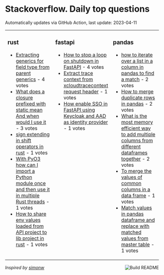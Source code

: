 # Stackoverflow. Daily top questions 

Automatically updates via GitHub Action, last update: <!-- date starts -->2023-04-11<!-- date ends -->


<table><tr><td valign="top" width="33%">

### rust
<!-- rust starts -->
* [Extracting generics for field type from parent generics](https://stackoverflow.com/questions/75981785/extracting-generics-for-field-type-from-parent-generics) - 4 votes
* [What does a closure prefixed with static mean And when would I use it](https://stackoverflow.com/questions/75984277/what-does-a-closure-prefixed-with-static-mean-and-when-would-i-use-it) - 3 votes
* [sign extending in shift operators in rust](https://stackoverflow.com/questions/75982535/sign-extending-in-shift-operators-in-rust) - 1 votes
* [With PyO3 how can I import a Python module once and then use it in multiple Rust threads](https://stackoverflow.com/questions/75989507/with-pyo3-how-can-i-import-a-python-module-once-and-then-use-it-in-multiple-rust) - 1 votes
* [How to share env values loaded from API project to lib project in rust](https://stackoverflow.com/questions/75979747/how-to-share-env-values-loaded-from-api-project-to-lib-project-in-rust) - 1 votes
<!-- rust ends -->
</td><td valign="top" width="34%">


### fastapi
<!-- fastapi starts -->
* [How to stop a loop on shutdown in FastAPI](https://stackoverflow.com/questions/75975807/how-to-stop-a-loop-on-shutdown-in-fastapi) - 4 votes
* [Extract trace context from xcloudtracecontext request header](https://stackoverflow.com/questions/75987770/extract-trace-context-from-x-cloud-trace-context-request-header) - 1 votes
* [How enable SSO in FastAPI using Keycloak and AAD as identity provider](https://stackoverflow.com/questions/75982200/how-enable-sso-in-fastapi-using-keycloak-and-aad-as-identity-provider) - 1 votes
<!-- fastapi ends -->
</td><td valign="top" width="34%">


### pandas
<!-- pandas starts -->
* [how to iterate over a list in a column in pandas to find a match](https://stackoverflow.com/questions/75984556/how-to-iterate-over-a-list-in-a-column-in-pandas-to-find-a-match) - 2 votes
* [How to merge duplicate rows in pandas](https://stackoverflow.com/questions/75974190/how-to-merge-duplicate-rows-in-pandas) - 2 votes
* [What is the most memory efficient way to add multiple columns from different dataframes together](https://stackoverflow.com/questions/75985647/what-is-the-most-memory-efficient-way-to-add-multiple-columns-from-different-dat) - 2 votes
* [To merge the values of common columns in a data frame](https://stackoverflow.com/questions/75974217/to-merge-the-values-of-common-columns-in-a-data-frame) - 1 votes
* [Match values in pandas dataframe and replace with matched values from master table](https://stackoverflow.com/questions/75983120/match-values-in-pandas-dataframe-and-replace-with-matched-values-from-master-tab) - 1 votes
<!-- pandas ends -->
</td></tr></table>

<a href="https://github.com/hp0404/hp0404/actions"><img src="https://github.com/hp0404/hp0404/workflows/Build%20README/badge.svg" align="right" alt="Build README"></a> <p>*Inspired by  [simonw](https://github.com/simonw/simonw)*</p>

